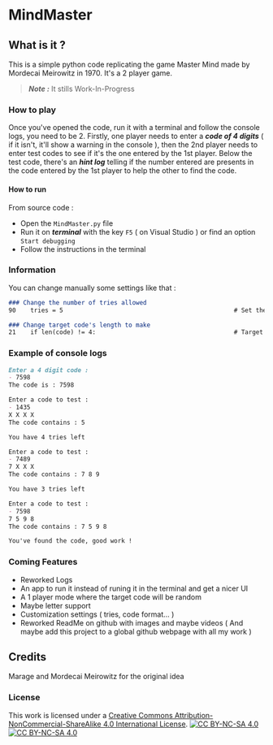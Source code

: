 # MindMaster
## What is it ?
  This is a simple python code replicating the game Master Mind made by Mordecai Meirowitz in 1970. It's a 2 player game.
> ***Note :*** 
> It stills Work-In-Progress
### How to play
  Once you've opened the code, run it with a terminal and follow the console logs, you need to be 2. Firstly, one player needs to enter a ***code of 4 digits*** ( if it isn't, it'll show a warning in the console ), then the 2nd player needs to enter test codes to see if it's the one entered by the 1st player. Below the test code, there's an ***hint log*** telling if the number entered are presents in the code entered by the 1st player to help the other to find the code.
#### How to run
  From source code :
- Open the `MindMaster.py` file
- Run it on ***terminal*** with the key `F5` ( on Visual Studio ) or find an option `Start debugging`
- Follow the instructions in the terminal

### Information
You can change manually some settings like that :
```markdown
### Change the number of tries allowed
90    tries = 5                                               # Set the number of tries allowed
```
```markdown
### Change target code's length to make
21    if len(code) != 4:                                      # Target code's length
```

### Example of console logs
```markdown
Enter a 4 digit code :
- 7598
The code is : 7598

Enter a code to test :
- 1435
X X X X
The code contains : 5

You have 4 tries left

Enter a code to test :
- 7489
7 X X X
The code contains : 7 8 9

You have 3 tries left

Enter a code to test :
- 7598
7 5 9 8
The code contains : 7 5 9 8

You've found the code, good work !
```


### Coming Features
  - Reworked Logs
  - An app to run it instead of runing it in the terminal and get a nicer UI
  - A 1 player mode where the target code will be random
  - Maybe letter support
  - Customization settings ( tries, code format... )
  - Reworked ReadMe on github with images and maybe videos ( And maybe add this project to a global github webpage with all my work )
## Credits
Marage and Mordecai Meirowitz for the original idea




### License
This work is licensed under a [Creative Commons Attribution-NonCommercial-ShareAlike 4.0
International License][cc-by-nc-sa].
[![CC BY-NC-SA 4.0][cc-by-nc-sa-shield]][cc-by-nc-sa]
[![CC BY-NC-SA 4.0][cc-by-nc-sa-image]][cc-by-nc-sa]

[cc-by-nc-sa]: http://creativecommons.org/licenses/by-nc-sa/4.0/
[cc-by-nc-sa-image]: https://licensebuttons.net/l/by-nc-sa/4.0/88x31.png
[cc-by-nc-sa-shield]: https://img.shields.io/badge/License-CC%20BY--NC--SA%204.0-lightgrey.svg
